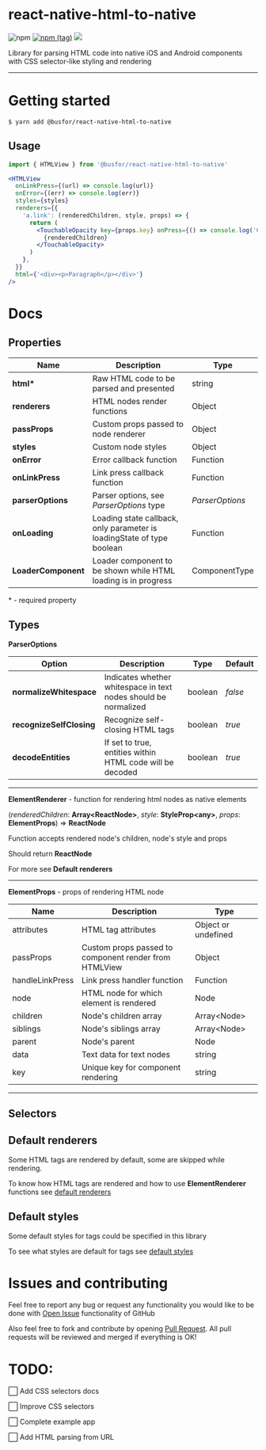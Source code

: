 # react-native-html-to-native

![npm](https://img.shields.io/npm/dw/@busfor/react-native-html-to-native?style=for-the-badge)
[![npm (tag)](https://img.shields.io/npm/v/@busfor/react-native-html-to-native/latest?style=for-the-badge)](https://www.npmjs.com/package/@busfor/react-native-html-to-native)
![](https://img.shields.io/npm/types/typescript?style=for-the-badge)

Library for parsing HTML code into native iOS and Android components with CSS selector-like styling and rendering

---

# Getting started

`$ yarn add @busfor/react-native-html-to-native`

## Usage

```javascript
import { HTMLView } from '@busfor/react-native-html-to-native'
```

```jsx
<HTMLView
  onLinkPress={(url) => console.log(url)}
  onError={(err) => console.log(err)}
  styles={styles}
  renderers={{
    'a.link': (renderedChildren, style, props) => {
      return (
        <TouchableOpacity key={props.key} onPress={() => console.log('Clicked', props.attributes.href)} style={style}>
          {renderedChildren}
        </TouchableOpacity>
      )
    },
  }}
  html={'<div><p>Paragraph</p></div>'}
/>
```

# Docs

## Properties

| Name                | Description                                                            | Type            |
| ------------------- | ---------------------------------------------------------------------- | --------------- |
| **html\***          | Raw HTML code to be parsed and presented                               | string          |
| **renderers**       | HTML nodes render functions                                            | Object          |
| **passProps**       | Custom props passed to node renderer                                   | Object          |
| **styles**          | Custom node styles                                                     | Object          |
| **onError**         | Error callback function                                                | Function        |
| **onLinkPress**     | Link press callback function                                           | Function        |
| **parserOptions**   | Parser options, see _ParserOptions_ type                               | _ParserOptions_ |
| **onLoading**       | Loading state callback, only parameter is loadingState of type boolean | Function        |
| **LoaderComponent** | Loader component to be shown while HTML loading is in progress         | ComponentType   |

\* - required property

## Types

**ParserOptions**

| Option                   | Description                                                     | Type    | Default |
| ------------------------ | --------------------------------------------------------------- | ------- | ------- |
| **normalizeWhitespace**  | Indicates whether whitespace in text nodes should be normalized | boolean | _false_ |
| **recognizeSelfClosing** | Recognize self-closing HTML tags                                | boolean | _true_  |
| **decodeEntities**       | If set to true, entities within HTML code will be decoded       | boolean | _true_  |

---

**ElementRenderer** - function for rendering html nodes as native elements

(_renderedChildren_: **Array\<ReactNode>**, _style_: **StyleProp\<any>**, _props_: **ElementProps**) => **ReactNode**

Function accepts rendered node's children, node's style and props

Should return **ReactNode**

For more see **Default renderers**

---

**ElementProps** - props of rendering HTML node

| Name            | Description                                           | Type                |
| --------------- | ----------------------------------------------------- | ------------------- |
| attributes      | HTML tag attributes                                   | Object or undefined |
| passProps       | Custom props passed to component render from HTMLView | Object              |
| handleLinkPress | Link press handler function                           | Function            |
| node            | HTML node for which element is rendered               | Node                |
| children        | Node's children array                                 | Array\<Node>        |
| siblings        | Node's siblings array                                 | Array\<Node>        |
| parent          | Node's parent                                         | Node                |
| data            | Text data for text nodes                              | string              |
| key             | Unique key for component rendering                    | string              |

---

## Selectors

## Default renderers

Some HTML tags are rendered by default, some are skipped while rendering.

To know how HTML tags are rendered and how to use **ElementRenderer** functions see [default renderers](src/defaults/renderers.tsx)

## Default styles

Some default styles for tags could be specified in this library

To see what styles are default for tags see [default styles](src/defaults/styles.ts)

# Issues and contributing

Feel free to report any bug or request any functionality you would like to be done with [Open Issue](https://github.com/busfor/react-native-html-to-native/issues/new) functionality of GitHub

Also feel free to fork and contribute by opening [Pull Request](https://github.com/busfor/react-native-html-to-native/compare). All pull requests will be reviewed and merged if everything is OK!

# TODO:

⬜️ Add CSS selectors docs

⬜️ Improve CSS selectors

⬜️ Complete example app

⬜️ Add HTML parsing from URL
